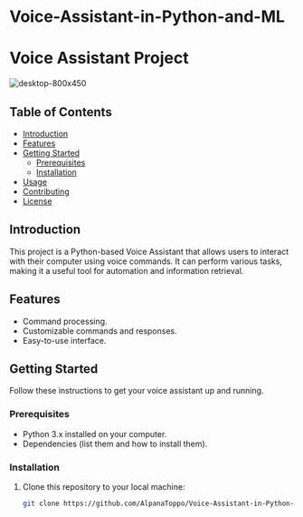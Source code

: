 # Voice-Assistant-in-Python-and-ML
# Voice Assistant Project

![desktop-800x450](https://github.com/AlpanaToppo/Voice-Assistant-in-Python-and-ML/assets/141553812/86c08d2e-2e28-4b9a-9d44-df9c63d4c287)


## Table of Contents
- [Introduction](#introduction)
- [Features](#features)
- [Getting Started](#getting-started)
  - [Prerequisites](#prerequisites)
  - [Installation](#installation)
- [Usage](#usage)
- [Contributing](#contributing)
- [License](#license)

## Introduction
This project is a Python-based Voice Assistant that allows users to interact with their computer using voice commands. It can perform various tasks, making it a useful tool for automation and information retrieval.

## Features
- Command processing.
- Customizable commands and responses.
- Easy-to-use interface.

## Getting Started
Follow these instructions to get your voice assistant up and running.

### Prerequisites
- Python 3.x installed on your computer.
- Dependencies (list them and how to install them).

### Installation
1. Clone this repository to your local machine:
   ```bash
   git clone https://github.com/AlpanaToppo/Voice-Assistant-in-Python-and-ML.git
